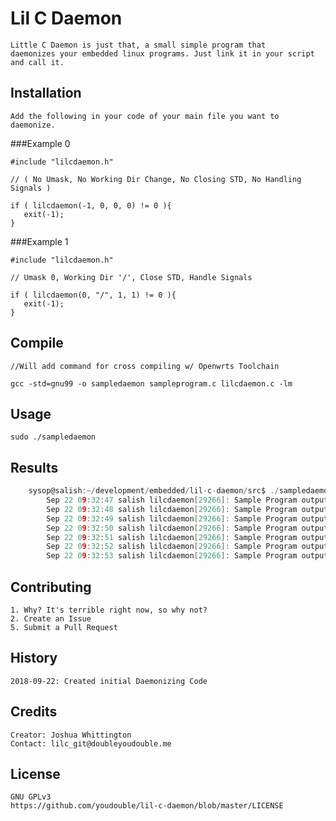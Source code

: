 # Lil C Daemon

    Little C Daemon is just that, a small simple program that
    daemonizes your embedded linux programs. Just link it in your script
    and call it.

## Installation

    Add the following in your code of your main file you want to daemonize.

###Example 0

    #include "lilcdaemon.h"

    // ( No Umask, No Working Dir Change, No Closing STD, No Handling Signals )

    if ( lilcdaemon(-1, 0, 0, 0) != 0 ){
       exit(-1);
    }

###Example 1

    #include "lilcdaemon.h"

    // Umask 0, Working Dir '/', Close STD, Handle Signals

    if ( lilcdaemon(0, "/", 1, 1) != 0 ){
       exit(-1);
    }

## Compile

    //Will add command for cross compiling w/ Openwrts Toolchain

    gcc -std=gnu99 -o sampledaemon sampleprogram.c lilcdaemon.c -lm

## Usage

    sudo ./sampledaemon

## Results
```C
    sysop@salish:~/development/embedded/lil-c-daemon/src$ ./sampledaemon && tail -f /var/log/syslog
        Sep 22 09:32:47 salish lilcdaemon[29266]: Sample Program output test #0
        Sep 22 09:32:48 salish lilcdaemon[29266]: Sample Program output test #1
        Sep 22 09:32:49 salish lilcdaemon[29266]: Sample Program output test #2
        Sep 22 09:32:50 salish lilcdaemon[29266]: Sample Program output test #3
        Sep 22 09:32:51 salish lilcdaemon[29266]: Sample Program output test #4
        Sep 22 09:32:52 salish lilcdaemon[29266]: Sample Program output test #5
        Sep 22 09:32:53 salish lilcdaemon[29266]: Sample Program output test #6
```

## Contributing

    1. Why? It's terrible right now, so why not?
    2. Create an Issue
    5. Submit a Pull Request

## History

    2018-09-22: Created initial Daemonizing Code

## Credits

    Creator: Joshua Whittington
    Contact: lilc_git@doubleyoudouble.me

## License

    GNU GPLv3
    https://github.com/youdouble/lil-c-daemon/blob/master/LICENSE
